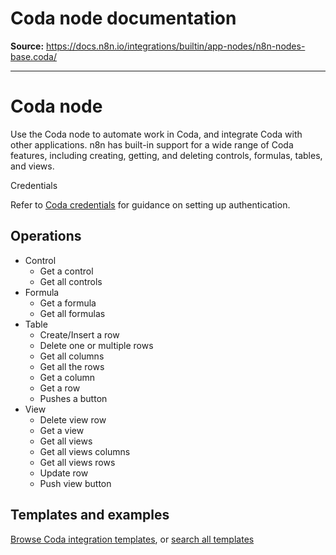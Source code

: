 # Coda node documentation

**Source:** https://docs.n8n.io/integrations/builtin/app-nodes/n8n-nodes-base.coda/

---

# Coda node

Use the Coda node to automate work in Coda, and integrate Coda with other applications. n8n has built-in support for a wide range of Coda features, including creating, getting, and deleting controls, formulas, tables, and views.

Credentials

Refer to [Coda credentials](../../credentials/coda/) for guidance on setting up authentication.

## Operations

- Control
  - Get a control
  - Get all controls
- Formula
  - Get a formula
  - Get all formulas
- Table
  - Create/Insert a row
  - Delete one or multiple rows
  - Get all columns
  - Get all the rows
  - Get a column
  - Get a row
  - Pushes a button
- View
  - Delete view row
  - Get a view
  - Get all views
  - Get all views columns
  - Get all views rows
  - Update row
  - Push view button

## Templates and examples

[Browse Coda integration templates](https://n8n.io/integrations/coda/), or [search all templates](https://n8n.io/workflows/)

